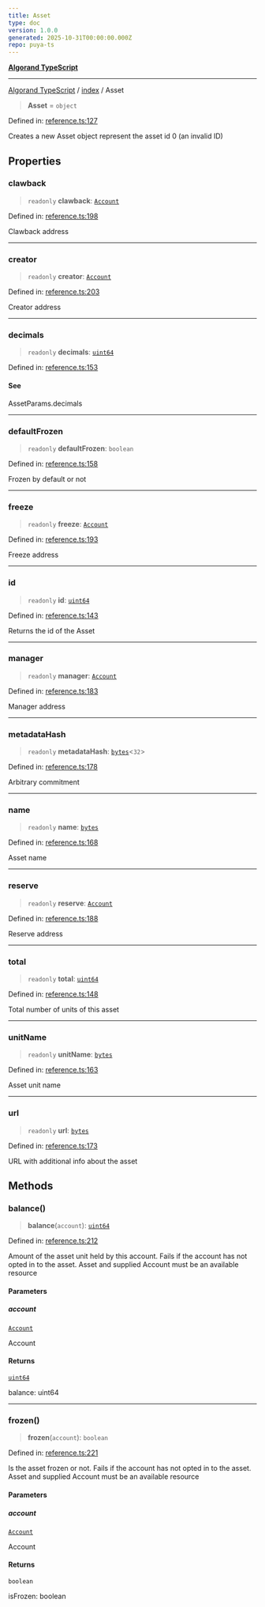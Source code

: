 ```yaml
---
title: Asset
type: doc
version: 1.0.0
generated: 2025-10-31T00:00:00.000Z
repo: puya-ts
---
```


[**Algorand TypeScript**](/reference/algorand-typescript/api/readme/)

---

[Algorand TypeScript](docs/_md/modules) / [index](docs/_md/index/README) / Asset

> **Asset** = `object`

Defined in: [reference.ts:127](https://github.com/algorandfoundation/puya-ts/blob/main/packages/algo-ts/src/reference.ts#L127)

Creates a new Asset object represent the asset id 0 (an invalid ID)

## Properties

### clawback

> `readonly` **clawback**: [`Account`](Account)

Defined in: [reference.ts:198](https://github.com/algorandfoundation/puya-ts/blob/main/packages/algo-ts/src/reference.ts#L198)

Clawback address

---

### creator

> `readonly` **creator**: [`Account`](Account)

Defined in: [reference.ts:203](https://github.com/algorandfoundation/puya-ts/blob/main/packages/algo-ts/src/reference.ts#L203)

Creator address

---

### decimals

> `readonly` **decimals**: [`uint64`](uint64)

Defined in: [reference.ts:153](https://github.com/algorandfoundation/puya-ts/blob/main/packages/algo-ts/src/reference.ts#L153)

#### See

AssetParams.decimals

---

### defaultFrozen

> `readonly` **defaultFrozen**: `boolean`

Defined in: [reference.ts:158](https://github.com/algorandfoundation/puya-ts/blob/main/packages/algo-ts/src/reference.ts#L158)

Frozen by default or not

---

### freeze

> `readonly` **freeze**: [`Account`](Account)

Defined in: [reference.ts:193](https://github.com/algorandfoundation/puya-ts/blob/main/packages/algo-ts/src/reference.ts#L193)

Freeze address

---

### id

> `readonly` **id**: [`uint64`](uint64)

Defined in: [reference.ts:143](https://github.com/algorandfoundation/puya-ts/blob/main/packages/algo-ts/src/reference.ts#L143)

Returns the id of the Asset

---

### manager

> `readonly` **manager**: [`Account`](Account)

Defined in: [reference.ts:183](https://github.com/algorandfoundation/puya-ts/blob/main/packages/algo-ts/src/reference.ts#L183)

Manager address

---

### metadataHash

> `readonly` **metadataHash**: [`bytes`](bytes)\<`32`\>

Defined in: [reference.ts:178](https://github.com/algorandfoundation/puya-ts/blob/main/packages/algo-ts/src/reference.ts#L178)

Arbitrary commitment

---

### name

> `readonly` **name**: [`bytes`](bytes)

Defined in: [reference.ts:168](https://github.com/algorandfoundation/puya-ts/blob/main/packages/algo-ts/src/reference.ts#L168)

Asset name

---

### reserve

> `readonly` **reserve**: [`Account`](Account)

Defined in: [reference.ts:188](https://github.com/algorandfoundation/puya-ts/blob/main/packages/algo-ts/src/reference.ts#L188)

Reserve address

---

### total

> `readonly` **total**: [`uint64`](uint64)

Defined in: [reference.ts:148](https://github.com/algorandfoundation/puya-ts/blob/main/packages/algo-ts/src/reference.ts#L148)

Total number of units of this asset

---

### unitName

> `readonly` **unitName**: [`bytes`](bytes)

Defined in: [reference.ts:163](https://github.com/algorandfoundation/puya-ts/blob/main/packages/algo-ts/src/reference.ts#L163)

Asset unit name

---

### url

> `readonly` **url**: [`bytes`](bytes)

Defined in: [reference.ts:173](https://github.com/algorandfoundation/puya-ts/blob/main/packages/algo-ts/src/reference.ts#L173)

URL with additional info about the asset

## Methods

### balance()

> **balance**(`account`): [`uint64`](uint64)

Defined in: [reference.ts:212](https://github.com/algorandfoundation/puya-ts/blob/main/packages/algo-ts/src/reference.ts#L212)

Amount of the asset unit held by this account. Fails if the account has not
opted in to the asset.
Asset and supplied Account must be an available resource

#### Parameters

##### account

[`Account`](Account)

Account

#### Returns

[`uint64`](uint64)

balance: uint64

---

### frozen()

> **frozen**(`account`): `boolean`

Defined in: [reference.ts:221](https://github.com/algorandfoundation/puya-ts/blob/main/packages/algo-ts/src/reference.ts#L221)

Is the asset frozen or not. Fails if the account has not
opted in to the asset.
Asset and supplied Account must be an available resource

#### Parameters

##### account

[`Account`](Account)

Account

#### Returns

`boolean`

isFrozen: boolean
